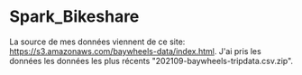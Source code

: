 # Spark_Bikeshare

<t> La source de mes données viennent de ce site: https://s3.amazonaws.com/baywheels-data/index.html. J'ai pris les données les données les plus récents "202109-baywheels-tripdata.csv.zip".
